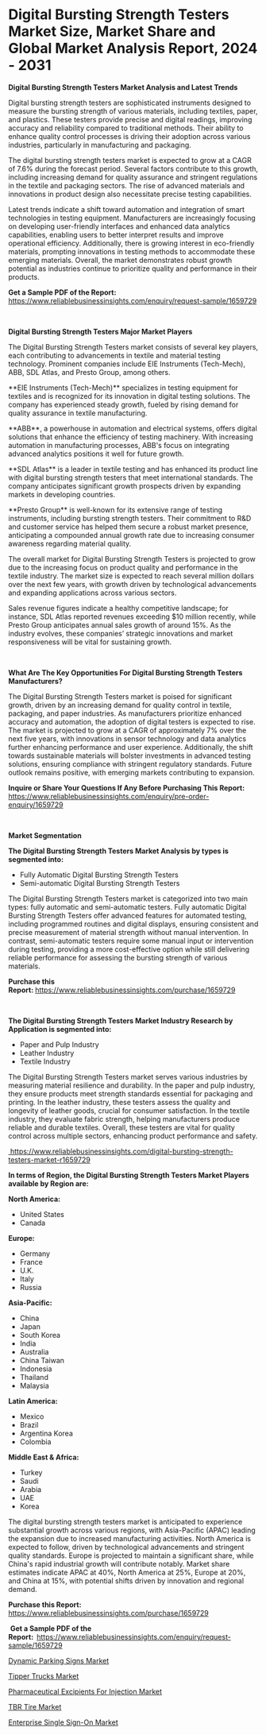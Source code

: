 <p><h1>Digital Bursting Strength Testers Market Size, Market Share and Global Market Analysis Report, 2024 - 2031</h1></p><p><strong>Digital Bursting Strength Testers Market Analysis and Latest Trends</strong></p>
<p><p>Digital bursting strength testers are sophisticated instruments designed to measure the bursting strength of various materials, including textiles, paper, and plastics. These testers provide precise and digital readings, improving accuracy and reliability compared to traditional methods. Their ability to enhance quality control processes is driving their adoption across various industries, particularly in manufacturing and packaging.</p><p>The digital bursting strength testers market is expected to grow at a CAGR of 7.6% during the forecast period. Several factors contribute to this growth, including increasing demand for quality assurance and stringent regulations in the textile and packaging sectors. The rise of advanced materials and innovations in product design also necessitate precise testing capabilities.</p><p>Latest trends indicate a shift toward automation and integration of smart technologies in testing equipment. Manufacturers are increasingly focusing on developing user-friendly interfaces and enhanced data analytics capabilities, enabling users to better interpret results and improve operational efficiency. Additionally, there is growing interest in eco-friendly materials, prompting innovations in testing methods to accommodate these emerging materials. Overall, the market demonstrates robust growth potential as industries continue to prioritize quality and performance in their products.</p></p>
<p><strong>Get a Sample PDF of the Report:&nbsp;</strong> <a href="https://www.reliablebusinessinsights.com/enquiry/request-sample/1659729?utm_campaign=116&utm_medium=2&utm_source=Github&utm_content=ia&utm_term=09122024&utm_id=digital-bursting-strength-testers">https://www.reliablebusinessinsights.com/enquiry/request-sample/1659729</a></p>
<p>&nbsp;</p>
<p><strong>Digital Bursting Strength Testers Major Market Players</strong></p>
<p><p>The Digital Bursting Strength Testers market consists of several key players, each contributing to advancements in textile and material testing technology. Prominent companies include EIE Instruments (Tech-Mech), ABB, SDL Atlas, and Presto Group, among others.</p><p>**EIE Instruments (Tech-Mech)** specializes in testing equipment for textiles and is recognized for its innovation in digital testing solutions. The company has experienced steady growth, fueled by rising demand for quality assurance in textile manufacturing.</p><p>**ABB**, a powerhouse in automation and electrical systems, offers digital solutions that enhance the efficiency of testing machinery. With increasing automation in manufacturing processes, ABB's focus on integrating advanced analytics positions it well for future growth.</p><p>**SDL Atlas** is a leader in textile testing and has enhanced its product line with digital bursting strength testers that meet international standards. The company anticipates significant growth prospects driven by expanding markets in developing countries.</p><p>**Presto Group** is well-known for its extensive range of testing instruments, including bursting strength testers. Their commitment to R&D and customer service has helped them secure a robust market presence, anticipating a compounded annual growth rate due to increasing consumer awareness regarding material quality.</p><p>The overall market for Digital Bursting Strength Testers is projected to grow due to the increasing focus on product quality and performance in the textile industry. The market size is expected to reach several million dollars over the next few years, with growth driven by technological advancements and expanding applications across various sectors.</p><p>Sales revenue figures indicate a healthy competitive landscape; for instance, SDL Atlas reported revenues exceeding $10 million recently, while Presto Group anticipates annual sales growth of around 15%. As the industry evolves, these companies’ strategic innovations and market responsiveness will be vital for sustaining growth.</p></p>
<p>&nbsp;</p>
<p><strong>What Are The Key Opportunities For Digital Bursting Strength Testers Manufacturers?</strong></p>
<p><p>The Digital Bursting Strength Testers market is poised for significant growth, driven by an increasing demand for quality control in textile, packaging, and paper industries. As manufacturers prioritize enhanced accuracy and automation, the adoption of digital testers is expected to rise. The market is projected to grow at a CAGR of approximately 7% over the next five years, with innovations in sensor technology and data analytics further enhancing performance and user experience. Additionally, the shift towards sustainable materials will bolster investments in advanced testing solutions, ensuring compliance with stringent regulatory standards. Future outlook remains positive, with emerging markets contributing to expansion.</p></p>
<p><strong>Inquire or Share Your Questions If Any Before Purchasing This Report:</strong> <a href="https://www.reliablebusinessinsights.com/enquiry/pre-order-enquiry/1659729?utm_campaign=116&utm_medium=2&utm_source=Github&utm_content=ia&utm_term=09122024&utm_id=digital-bursting-strength-testers">https://www.reliablebusinessinsights.com/enquiry/pre-order-enquiry/1659729</a></p>
<p>&nbsp;</p>
<p><strong>Market Segmentation</strong></p>
<p><strong>The Digital Bursting Strength Testers Market Analysis by types is segmented into:</strong></p>
<p><ul><li>Fully Automatic Digital Bursting Strength Testers</li><li>Semi-automatic Digital Bursting Strength Testers</li></ul></p>
<p><p>The Digital Bursting Strength Testers market is categorized into two main types: fully automatic and semi-automatic testers. Fully automatic Digital Bursting Strength Testers offer advanced features for automated testing, including programmed routines and digital displays, ensuring consistent and precise measurement of material strength without manual intervention. In contrast, semi-automatic testers require some manual input or intervention during testing, providing a more cost-effective option while still delivering reliable performance for assessing the bursting strength of various materials.</p></p>
<p><strong>Purchase this Report:&nbsp;</strong><a href="https://www.reliablebusinessinsights.com/purchase/1659729?utm_campaign=116&utm_medium=2&utm_source=Github&utm_content=ia&utm_term=09122024&utm_id=digital-bursting-strength-testers">https://www.reliablebusinessinsights.com/purchase/1659729</a></p>
<p>&nbsp;</p>
<p><strong>The Digital Bursting Strength Testers Market Industry Research by Application is segmented into:</strong></p>
<p><ul><li>Paper and Pulp Industry</li><li>Leather Industry</li><li>Textile Industry</li></ul></p>
<p><p>The Digital Bursting Strength Testers market serves various industries by measuring material resilience and durability. In the paper and pulp industry, they ensure products meet strength standards essential for packaging and printing. In the leather industry, these testers assess the quality and longevity of leather goods, crucial for consumer satisfaction. In the textile industry, they evaluate fabric strength, helping manufacturers produce reliable and durable textiles. Overall, these testers are vital for quality control across multiple sectors, enhancing product performance and safety.</p></p>
<p><a href="https://www.reliablebusinessinsights.com/digital-bursting-strength-testers-market-r1659729?utm_campaign=116&utm_medium=2&utm_source=Github&utm_content=ia&utm_term=09122024&utm_id=digital-bursting-strength-testers">&nbsp;https://www.reliablebusinessinsights.com/digital-bursting-strength-testers-market-r1659729</a></p>
<p><strong>In terms of Region, the Digital Bursting Strength Testers Market Players available by Region are:</strong></p>
<p>
    <p> <strong> North America: </strong>
        <ul>
            <li>United States</li>
            <li>Canada</li>
        </ul>
        </p> 
    <p> <strong> Europe: </strong>
        <ul>
            <li>Germany</li>
            <li>France</li>
            <li>U.K.</li>
            <li>Italy</li>
            <li>Russia</li>
        </ul>
        </p> 
    <p> <strong> Asia-Pacific: </strong>
        <ul>
            <li>China</li>
            <li>Japan</li>
            <li>South Korea</li>
            <li>India</li>
            <li>Australia</li>
            <li>China Taiwan</li>
            <li>Indonesia</li>
            <li>Thailand</li>
            <li>Malaysia</li>
        </ul>
        </p> 
    <p> <strong> Latin America: </strong>
        <ul>
            <li>Mexico</li>
            <li>Brazil</li>
            <li>Argentina Korea</li>
            <li>Colombia</li>
        </ul>
        </p> 
    <p> <strong> Middle East & Africa: </strong>
        <ul>
            <li>Turkey</li>
            <li>Saudi</li>
            <li>Arabia</li>
            <li>UAE</li>
            <li>Korea</li>
        </ul>
    </p>
    </p>
<p><p>The digital bursting strength testers market is anticipated to experience substantial growth across various regions, with Asia-Pacific (APAC) leading the expansion due to increased manufacturing activities. North America is expected to follow, driven by technological advancements and stringent quality standards. Europe is projected to maintain a significant share, while China's rapid industrial growth will contribute notably. Market share estimates indicate APAC at 40%, North America at 25%, Europe at 20%, and China at 15%, with potential shifts driven by innovation and regional demand.</p></p>
<p><strong>Purchase this Report: </strong><a href="https://www.reliablebusinessinsights.com/purchase/1659729?utm_campaign=116&utm_medium=2&utm_source=Github&utm_content=ia&utm_term=09122024&utm_id=digital-bursting-strength-testers">https://www.reliablebusinessinsights.com/purchase/1659729</a></p>
<p>&nbsp;<strong>Get a Sample PDF of the Report:&nbsp;&nbsp;</strong><a href="https://www.reliablebusinessinsights.com/enquiry/request-sample/1659729?utm_campaign=116&utm_medium=2&utm_source=Github&utm_content=ia&utm_term=09122024&utm_id=digital-bursting-strength-testers">https://www.reliablebusinessinsights.com/enquiry/request-sample/1659729</a></p>
<p><strong></strong></p>
<p><p><a href="https://www.linkedin.com/pulse/dynamic-parking-signs-market-trend-projected-continue-rapid-yrjff?utm_campaign=116&utm_medium=2&utm_source=Github&utm_content=ia&utm_term=09122024&utm_id=digital-bursting-strength-testers">Dynamic Parking Signs Market</a></p><p><a href="https://www.linkedin.com/pulse/research-examination-onthe-tipper-trucks-marketsize-share-projected-sduvf?utm_campaign=116&utm_medium=2&utm_source=Github&utm_content=ia&utm_term=09122024&utm_id=digital-bursting-strength-testers">Tipper Trucks Market</a></p><p><a href="https://github.com/rodinayygacklezi/Market-Research-Report-List-1/blob/main/pharmaceutical-excipients-for-injection-market.md?utm_campaign=116&utm_medium=2&utm_source=Github&utm_content=ia&utm_term=09122024&utm_id=digital-bursting-strength-testers">Pharmaceutical Excipients For Injection Market</a></p><p><a href="https://www.linkedin.com/pulse/whats-fueling-tbr-tire-markets-growth-98-cagr-projected-2024-2031-0pbkf?utm_campaign=116&utm_medium=2&utm_source=Github&utm_content=ia&utm_term=09122024&utm_id=digital-bursting-strength-testers">TBR Tire Market</a></p><p><a href="https://github.com/hammelximalschid/Market-Research-Report-List-1/blob/main/enterprise-single-sign-on-market.md?utm_campaign=116&utm_medium=2&utm_source=Github&utm_content=ia&utm_term=09122024&utm_id=digital-bursting-strength-testers">Enterprise Single Sign-On Market</a></p></p>